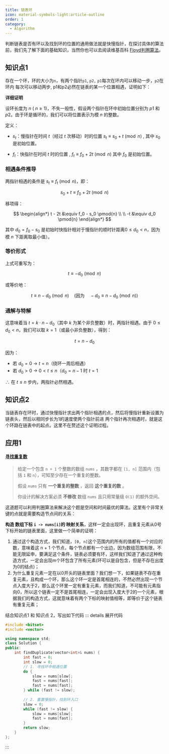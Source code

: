 ```yaml
---
title: 链表环
icon: material-symbols-light:article-outline
order: 1
category:
  - Algorithm
---
```


判断链表是否有环以及找到环的位置的通用做法就是快慢指针，在探讨具体的算法前，我们先了解下面的基础知识，当然你也可以去阅读维基百科 [Floyd判圈算法](https://zh.wikipedia.org/wiki/Floyd%E5%88%A4%E5%9C%88%E7%AE%97%E6%B3%95)。

## 知识点1  

存在一个环，环的大小为`n`，有两个指针`p1`, `p2,` `p1`每次在环内可以移动一步，`p2`在环内 每次可以移动两步, p1和p2必然在链表的某一个位置相遇，证明如下：

**详细证明**

设环长度为 $n$ ( $n \geq 1$)，不失一般性，假设两个指针在环中初始位置分别为 $p1$ 和 $p2$。由于环是循环的，我们可以将位置表示为模 $n$ 的整数。

定义：

- $s_t$：慢指针在时间 $t$（经过 $t$ 次移动）时的位置  $s_t \equiv s_0 + t \pmod{n}$  , 其中 $s_0$ 是初始位置。

- $f_t$：快指针在时间 $t$ 时的位置 , $f_t \equiv f_0 + 2t \pmod{n}$  其中 $f_0$ 是初始位置。

### 相遇条件推导
两指针相遇的条件是 $s_t \equiv f_t \pmod{n}$，即：

$$ s_0 + t \equiv f_0 + 2t \pmod{n} $$

移项得：

$$
\begin{align*}
t - 2t &\equiv f_0 - s_0 \pmod{n} \\
\\
-t &\equiv d_0 \pmod{n}
\end{align*}
$$

其中 $d_0 = f_0 - s_0$ 是初始时快指针相对于慢指针的顺时针距离$0 \leq d_0 < n$，因为模 $n$ 下距离取最小值）。

### 等价形式
上式可重写为：

$$ t \equiv -d_0 \pmod{n} $$

或等价地：

$$ t \equiv n - d_0 \pmod{n} \quad \left(\text{因为} \quad -d_0 \equiv n - d_0 \pmod{n}\right) $$

### 通解与特解
这意味着当 $t = k \cdot n - d_0$（其中 $k$ 为某个非负整数）时，两指针相遇。由于 $0 \leq d_0 < n$，我们可以取 $k=1$（或最小非负整数），得到：

$$ t = n - d_0 $$

因为：
- 若 $d_0 = 0$ → $t = n$（绕环一周后相遇）
- 若 $d_0 > 0$ → $0 < t \leq n$（$d_0 = n-1$ 时 $t = 1$

$\therefore$ 在 $t \leq n$ 步内，两指针必然相遇。

## 知识点2

当链表存在环时，通过快慢指针求出两个指针相遇的点，然后将慢指针重新设置为链表头，然后以相同步长为1的速度使两个指针前进
两个指针再次相遇时，就是这个环路在链表中的起点。这里不在赘述这个证明过程。

## 应用1

#### [寻找重复数](https://leetcode.cn/problems/find-the-duplicate-number/)

> 给定一个包含 `n + 1` 个整数的数组 `nums` ，其数字都在 `[1, n]` 范围内（包括 `1` 和 `n`），可知至少存在一个重复的整数。
>
> 假设 `nums` 只有 **一个重复的整数** ，返回 **这个重复的数** 。
>
> 你设计的解决方案必须 **不修改** 数组 `nums` 且只用常量级 `O(1)` 的额外空间。

这道题可以利用判圈算法来解决这个题是空间和时间最优的算法。这里有个非常关键的点就是需要构造节点间的关系：

**构造 数组下标 `i -> nums[i]`的 映射关系**，这样一定会出现环，且重复元素从0号下标开始的链表里面，这里做一个简单的证明：

1. 通过这个构造方式，我们知道，`[0, n]`这个范围内的所有的值都有一个对应的数，意味着这 n + 1 个节点，每个节点都有一个出边，因为数组范围有限，不能无限延申，要满足这个条件，链表必须要有环，这样我们知道了通过这种构造方式，一定会出现m个环包含了所有元素(环可以是自包含，但是不存在出度为0的结点)；
2. 为什么重复元素一定在以0开头的链表里面？我们想一下，如果链表不存在重复元素，且构成一个环，那么这个环一定是首尾相连的，不然必然出现一个节点入度大于2，那么这个环里一定有重复元素，而我们知道，不可能有元素指向0，所以这个链表一定不是首尾相连，一定会出现入度大于2的一个元素，根据我们的构造方式，这就意味着有两个下标的映射值相等，即等价于这个链表有重复元素；

结合知识点1 和 知识点 2，写出如下代码
::: details 展开代码
```c++
#include <bitset>
#include <vector>

using namespace std;
class Solution {
public:
    int findDuplicate(vector<int>& nums) {
        int fast = 0;
        int slow = 0;
        // 1. 寻找环中相遇位置
        do {
            slow = nums[slow];
            fast = nums[fast];
            fast = nums[fast];
        } while (fast != slow);
        
        // 2. 重置慢指针，找到环入口
        slow = 0;
        while (fast != slow) {
            slow = nums[slow];
            fast = nums[fast];
        }
        return slow;
    }
};
```
:::
